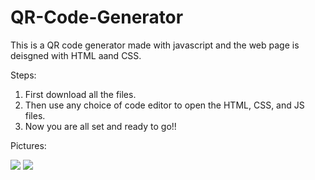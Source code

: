# QR-Code-Generator
This is a QR code generator made with javascript and the web page is deisgned with HTML aand CSS.

Steps:
1. First download all the files.
2. Then use any choice of code editor to open the HTML, CSS, and JS files. 
3. Now you are all set and ready to go!!

Pictures:

<img src="https://user-images.githubusercontent.com/131554091/233868014-23f5d9c1-a949-44e3-8ee7-f3dbee4a09dc.png">
<img src="https://user-images.githubusercontent.com/131554091/233868016-b2f33445-c5cb-4e7a-8de9-ade6867dba9f.png">

